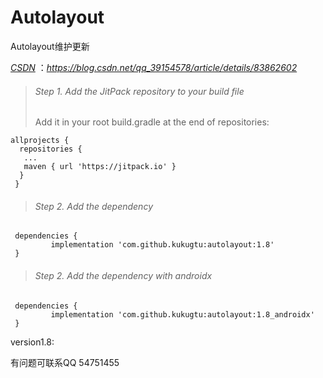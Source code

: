 # Autolayout
Autolayout维护更新

*[CSDN](https://blog.csdn.net/qq_39154578/article/details/83862602)* ：*https://blog.csdn.net/qq_39154578/article/details/83862602*

>###### Step 1. Add the JitPack repository to your build file
>Add it in your root build.gradle at the end of repositories:
```
allprojects {
  repositories {
   ...
   maven { url 'https://jitpack.io' }
  }
 }
```
>###### Step 2. Add the dependency
```
 dependencies {
         implementation 'com.github.kukugtu:autolayout:1.8'
 }
```

>###### Step 2. Add the dependency with androidx
```
 dependencies {
         implementation 'com.github.kukugtu:autolayout:1.8_androidx'
 }
```
version1.8:

有问题可联系QQ 54751455
